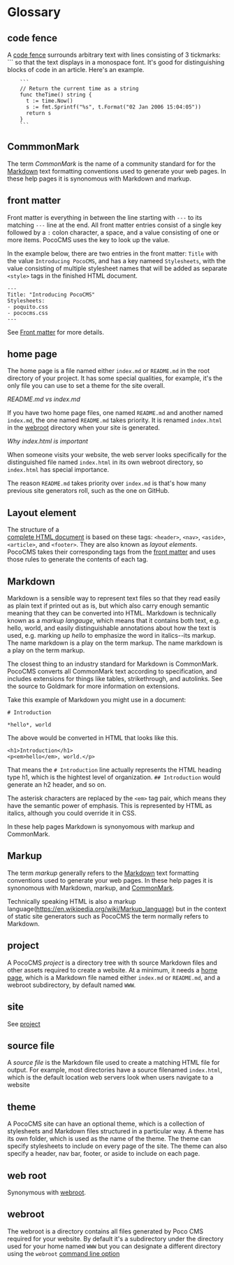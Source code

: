 # Glossary


## code fence
A [code fence](highlighting.html) surrounds arbitrary text with lines
consisting of 3 tickmarks: \`\`\` so that the text displays
in a monospace font. It's good for distinguishing blocks
of code in an article. Here's an example.

```
    ```
    // Return the current time as a string
    func theTime() string {
      t := time.Now()
      s := fmt.Sprintf("%s", t.Format("02 Jan 2006 15:04:05"))
      return s
    }
    ```
```

## CommmonMark
The term *CommonMark* is the name of a community standard for
for the [Markdown](#markdown) text formatting
conventions used to generate your web pages. 
In these help pages it is synonomous with 
Markdown and markup.
<a name="front-matter"></a>

## front matter
Front matter is everything in between the line starting
with `---` to its matching `---`  line at the end. All front
matter entries consist of a single key followed by a `:`
colon character, a space, and a value consisting
of one or more items. PocoCMS uses the key to look up 
the value.

In the example
below, there are two entries in the front matter: `Title`
with the value `Introducing PocoCMS`, and 
has a key nameed `Stylesheets`, with the value consisting
of multiple stylesheet names that will  be added as
separate `<style>` tags in the finished HTML document. 

    ---
    Title: "Introducing PocoCMS"
    Stylesheets: 
    - poquito.css
    - pococms.css
    ---

See [Front matter](front-matter.html) for more details.

## home page
The home page is a file named either `index.md` or `README.md`
in the root directory of your project. It has some special
qualities, for example, it's the only file you can use to 
set a theme for the site overall.

*README.md vs index.md*

If you have two home page files, one named `README.md` and
another named `index.md`, the one named `README.md` takes
priority. It is renamed `index.html` in the [webroot](#webroot)
directory when your site is generated.

*Why index.html is important*

When someone visits your website, the web server looks specifically
for the distinguished file named `index.html` in its own webroot directory, so
`index.html` has special importance.

The reason `README.md` takes priority over `index.md` is that's how many
previous site generators roll, such as the one on GitHub.

## Layout element
The structure of a  
[complete HTML document](https://developer.mozilla.org/en-US/docs/Learn/HTML/Introduction_to_HTML/Document_and_website_structure#HTML_layout_elements_in_more_detail) 
is based on these tags: `<header>`, `<nav>`, `<aside>`, `<article>`, and `<footer>`. They are also known as *layout elements*.
PocoCMS takes their corresponding tags from the
[front matter](#front-matter)
and uses those rules to generate the contents of each tag.

## Markdown
Markdown is a sensible way to represent text files so that they read easily as plain text if printed out as is, but which also carry enough semantic meaning that they can be converted into HTML. Markdown is technically known as a *markup langauge*, which means that it contains both text, e.g. hello, world, and easily distinguishable annotations about how the text is used, e.g. marking up *hello* to emphasize the word in italics--its markup. The name markdown is a play on the term markup. The name markdown is a play on the term markup. 

The closest thing to an industry standard for Markdown is CommonMark. PocoCMS converts all CommonMark text according to specification, and includes extensions for things like tables, strikethrough, and autolinks. See the source to Goldmark for more information on extensions.

Take this example of Markdown you might use in a document:
```
# Introduction

*hello*, world
```
The above would be converted in HTML that looks like this.
```
<h1>Introduction</h1>
<p<em>hello</em>, world.</p>
```
That means the `# Introduction` line actually represents the HTML heading type h1, which is the hightest level of organization. `## Introduction` would generate an h2 header, and so on.

The asterisk characters are replaced by the `<em>` tag pair, which means they have the semantic power of emphasis. This is represented by HTML as italics, although you could override it in CSS.

In these help pages Markdown is synonyomous with markup and CommonMark.


## Markup 
The term *markup* generally refers to the [Markdown](#markdown) text formatting
conventions used to generate your web pages. In these help pages it is synonomous with 
Markdown, markup, and [CommonMark](#commonmark).

Technically speaking HTML is also a markup language(https://en.wikipedia.org/wiki/Markup_language) but in the context of static site generators
such as PocoCMS the term normally refers to Markdown.

## project
A PocoCMS *project* is a directory tree with th
source Markdown files and other assets required to 
create a website. At a minimum, it needs a
[home page](#home-page), which is a Markdown file named
either `index.md` or `README.md`, and a webroot subdirectory,
by default named `WWW`.


## site
See [project](#project)


## source file
A *source file* is the Markdown file used to create a matching HTML file for output.
For example, most directories have a source filenamed `index.html`, which
is the default location web servers look when users navigate to a 
website

## theme
A  PocoCMS site can have an optional theme, which is a collection of stylesheets and Markdown files structured in a particular way. A theme has its own folder, which is used as the name of the theme. The theme can specify stylesheets
to include on every page of the site. The theme can also specify 
a header, nav bar, footer, or aside to include on each page.

## web root
Synonymous with [webroot](#web-root).

## webroot
The webroot is a directory contains all files generated by Poco CMS required 
for your website. By default it's a subdirectory under the directory 
used for your home named `WWW` but you can 
designate a different directory using the `webroot`
[command line option](cli.html#webroot)




